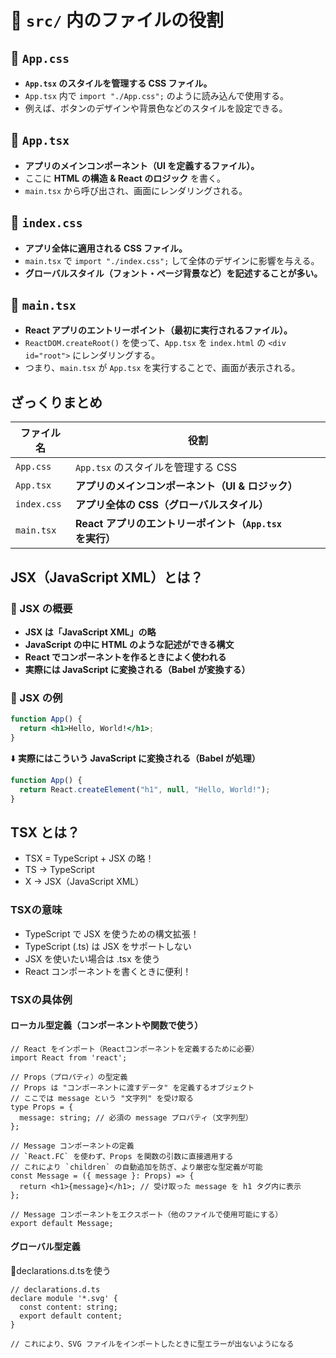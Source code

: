 # 📂 `src/` 内のファイルの役割

## **📄 `App.css`**

- **`App.tsx` のスタイルを管理する CSS ファイル。**
- `App.tsx` 内で `import "./App.css";` のように読み込んで使用する。
- 例えば、ボタンのデザインや背景色などのスタイルを設定できる。

## **📄 `App.tsx`**

- **アプリのメインコンポーネント（UI を定義するファイル）。**
- ここに **HTML の構造 & React のロジック** を書く。
- `main.tsx` から呼び出され、画面にレンダリングされる。

## **📄 `index.css`**

- **アプリ全体に適用される CSS ファイル。**
- `main.tsx` で `import "./index.css";` して全体のデザインに影響を与える。
- **グローバルスタイル（フォント・ページ背景など）を記述することが多い。**

## **📄 `main.tsx`**

- **React アプリのエントリーポイント（最初に実行されるファイル）。**
- `ReactDOM.createRoot()` を使って、`App.tsx` を `index.html` の `<div id="root">` にレンダリングする。
- つまり、`main.tsx` が `App.tsx` を実行することで、画面が表示される。

## **ざっくりまとめ**

| ファイル名  | 役割                                                     |
| ----------- | -------------------------------------------------------- |
| `App.css`   | `App.tsx` のスタイルを管理する CSS                       |
| `App.tsx`   | **アプリのメインコンポーネント（UI & ロジック）**        |
| `index.css` | **アプリ全体の CSS（グローバルスタイル）**               |
| `main.tsx`  | **React アプリのエントリーポイント（`App.tsx` を実行）** |

## JSX（JavaScript XML）とは？

### 📌 JSX の概要

- **JSX は「JavaScript XML」の略**
- **JavaScript の中に HTML のような記述ができる構文**
- **React でコンポーネントを作るときによく使われる**
- **実際には JavaScript に変換される（Babel が変換する）**

### 📌 JSX の例

```jsx
function App() {
  return <h1>Hello, World!</h1>;
}
```

⬇️ **実際にはこういう JavaScript に変換される（Babel が処理）**

```js
function App() {
  return React.createElement("h1", null, "Hello, World!");
}
```

## TSX とは？

- TSX = TypeScript + JSX の略！
- TS → TypeScript
- X → JSX（JavaScript XML）

### TSXの意味

- TypeScript で JSX を使うための構文拡張！
- TypeScript (.ts) は JSX をサポートしない
- JSX を使いたい場合は .tsx を使う
- React コンポーネントを書くときに便利！

### TSXの具体例
#### ローカル型定義（コンポーネントや関数で使う）
```tsx
// React をインポート（Reactコンポーネントを定義するために必要）
import React from 'react';

// Props（プロパティ）の型定義
// Props は "コンポーネントに渡すデータ" を定義するオブジェクト
// ここでは message という "文字列" を受け取る
type Props = {
  message: string; // 必須の message プロパティ（文字列型）
};

// Message コンポーネントの定義
// `React.FC` を使わず、Props を関数の引数に直接適用する
// これにより `children` の自動追加を防ぎ、より厳密な型定義が可能
const Message = ({ message }: Props) => {
  return <h1>{message}</h1>; // 受け取った message を h1 タグ内に表示
};

// Message コンポーネントをエクスポート（他のファイルで使用可能にする）
export default Message;
```

#### グローバル型定義
📁declarations.d.tsを使う
```tsx
// declarations.d.ts
declare module '*.svg' {
  const content: string;
  export default content;
}

// これにより、SVG ファイルをインポートしたときに型エラーが出ないようになる
```